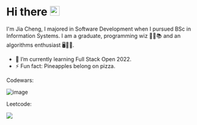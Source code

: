 # Hi there <img src="https://media.giphy.com/media/hvRJCLFzcasrR4ia7z/giphy.gif" width="25px">

I'm Jia Cheng, I majored in Software Development when I pursued BSc in Information Systems. I am a graduate, programming wiz 🧙‍♂️📚 and an algorithms enthusiast 🖥️🔢📏.

- 🌱 I’m currently learning Full Stack Open 2022.
- ⚡ Fun fact: Pineapples belong on pizza.

Codewars:

![image](https://www.codewars.com/users/jiacheng-0/badges/large)

Leetcode:

[<img src="https://img.shields.io/badge/LeetCode-000000?style=for-the-badge&logo=LeetCode&logoColor=#d16c06">](https://leetcode.com/jiacheng-0/)



<!--
**jiacheng-0/jiacheng-0** is a ✨ _special_ ✨ repository because its `README.md` (this file) appears on your GitHub profile.

Here are some ideas to get you started:

- 🔭 I’m currently working on ...
- 🌱 I’m currently learning ...
- 👯 I’m looking to collaborate on ...
- 🤔 I’m looking for help with ...
- 💬 Ask me about ...
- 📫 How to reach me: ...
- 😄 Pronouns: ...
- ⚡ Fun fact: ...
  -->
